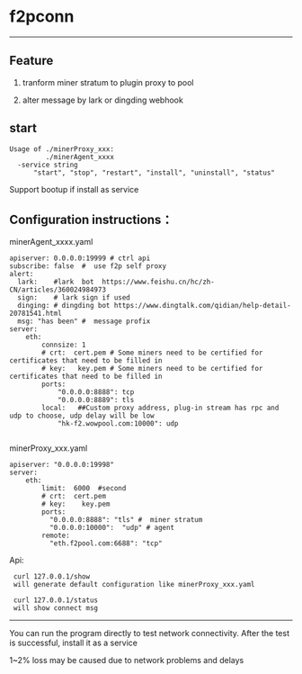 # f2pconn
------
## Feature

1. tranform  miner stratum to plugin proxy to pool 

2. alter message by lark or dingding webhook

## start 
```
Usage of ./minerProxy_xxx:
         ./minerAgent_xxxx
  -service string
      "start", "stop", "restart", "install", "uninstall", "status"
```
 Support bootup if install as service

## Configuration instructions：

minerAgent_xxxx.yaml   
```
apiserver: 0.0.0.0:19999 # ctrl api 
subscribe: false  #  use f2p self proxy
alert:    
  lark:    #lark  bot  https://www.feishu.cn/hc/zh-CN/articles/360024984973
  sign:    # lark sign if used  
  dinging: # dingding bot https://www.dingtalk.com/qidian/help-detail-20781541.html
  msg: "has been" #  message profix
server:
    eth:
        connsize: 1
        # crt:  cert.pem # Some miners need to be certified for certificates that need to be filled in
        # key:   key.pem # Some miners need to be certified for certificates that need to be filled in
        ports:
            "0.0.0.0:8888": tcp
            "0.0.0.0:8889": tls
        local:   ##Custom proxy address, plug-in stream has rpc and udp to choose, udp delay will be low
            "hk-f2.wowpool.com:10000": udp
            
```

minerProxy_xxx.yaml  
```
apiserver: "0.0.0.0:19998"
server:
    eth:
        limit:  6000  #second
        # crt:  cert.pem
        # key:    key.pem
        ports:
          "0.0.0.0:8888": "tls" #  miner stratum
          "0.0.0.0:10000":  "udp" # agent 
        remote:
          "eth.f2pool.com:6688": "tcp"
```

Api:
```
 curl 127.0.0.1/show 
 will generate default configuration like minerProxy_xxx.yaml

 curl 127.0.0.1/status
 will show connect msg
```


-----------
  You can run the program directly to test network connectivity.
  After the test is successful, install it as a service

 1~2% loss may be caused due to network problems and delays
 
